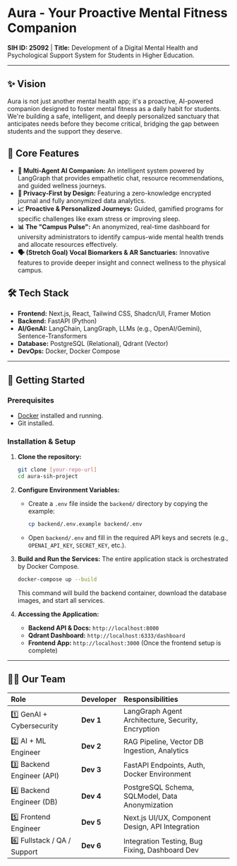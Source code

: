 # Aura - Your Proactive Mental Fitness Companion
**SIH ID: 25092** | **Title:** Development of a Digital Mental Health and Psychological Support System for Students in Higher Education.

---

## ✨ Vision
Aura is not just another mental health app; it's a proactive, AI-powered companion designed to foster mental fitness as a daily habit for students. We're building a safe, intelligent, and deeply personalized sanctuary that anticipates needs before they become critical, bridging the gap between students and the support they deserve.

## 🚀 Core Features
- **🧠 Multi-Agent AI Companion:** An intelligent system powered by LangGraph that provides empathetic chat, resource recommendations, and guided wellness journeys.
- **🔐 Privacy-First by Design:** Featuring a zero-knowledge encrypted journal and fully anonymized data analytics.
- **📈 Proactive & Personalized Journeys:** Guided, gamified programs for specific challenges like exam stress or improving sleep.
- **📊 The "Campus Pulse":** An anonymized, real-time dashboard for university administrators to identify campus-wide mental health trends and allocate resources effectively.
- **🗣️ (Stretch Goal) Vocal Biomarkers & AR Sanctuaries:** Innovative features to provide deeper insight and connect wellness to the physical campus.

## 🛠️ Tech Stack
- **Frontend:** Next.js, React, Tailwind CSS, Shadcn/UI, Framer Motion
- **Backend:** FastAPI (Python)
- **AI/GenAI:** LangChain, LangGraph, LLMs (e.g., OpenAI/Gemini), Sentence-Transformers
- **Database:** PostgreSQL (Relational), Qdrant (Vector)
- **DevOps:** Docker, Docker Compose

---

## 🏁 Getting Started

### Prerequisites
- [Docker](https://www.docker.com/products/docker-desktop/) installed and running.
- Git installed.

### Installation & Setup

1.  **Clone the repository:**
    ```bash
    git clone [your-repo-url]
    cd aura-sih-project
    ```

2.  **Configure Environment Variables:**
    - Create a `.env` file inside the `backend/` directory by copying the example:
      ```bash
      cp backend/.env.example backend/.env
      ```
    - Open `backend/.env` and fill in the required API keys and secrets (e.g., `OPENAI_API_KEY`, `SECRET_KEY`, etc.).

3.  **Build and Run the Services:**
    The entire application stack is orchestrated by Docker Compose.
    ```bash
    docker-compose up --build
    ```
    This command will build the backend container, download the database images, and start all services.

4.  **Accessing the Application:**
    - **Backend API & Docs:** `http://localhost:8000`
    - **Qdrant Dashboard:** `http://localhost:6333/dashboard`
    - **Frontend App:** `http://localhost:3000` (Once the frontend setup is complete)

---

## 🧑‍💻 Our Team

| Role | Developer | Responsibilities |
| :--- | :--- | :--- |
| 1️⃣ GenAI + Cybersecurity | **Dev 1** | LangGraph Agent Architecture, Security, Encryption |
| 2️⃣ AI + ML Engineer | **Dev 2** | RAG Pipeline, Vector DB Ingestion, Analytics |
| 3️⃣ Backend Engineer (API) | **Dev 3** | FastAPI Endpoints, Auth, Docker Environment |
| 4️⃣ Backend Engineer (DB) | **Dev 4** | PostgreSQL Schema, SQLModel, Data Anonymization |
| 5️⃣ Frontend Engineer | **Dev 5** | Next.js UI/UX, Component Design, API Integration |
| 6️⃣ Fullstack / QA / Support | **Dev 6** | Integration Testing, Bug Fixing, Dashboard Dev |